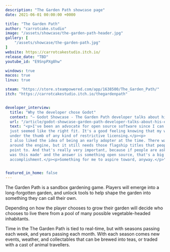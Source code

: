 ```yaml
---
description: "The Garden Path showcase page"
date: 2021-06-01 00:00:00 +0000

title: "The Garden Path"
author: "carrotcake.studio"
image: "/assets/showcase/the-garden-path-header.jpg"
gallery: [
	"/assets/showcase/the-garden-path.jpg"
]
website: https://carrotcakestudio.itch.io/
release_date: "TBD"
youtube_id: "E9SnpPXg8hw"

windows: true
macos: true
linux: true

steam: "https://store.steampowered.com/app/1638500/The_Garden_Path/"
itch: "https://carrotcakestudio.itch.io/thegardenpath"


developer_interview:
  title: "Why the developer chose Godot"
  context: "— Godot Showcase - The Garden Path developer talks about his experience"
  url: "/article/godot-showcase-garden-path-developer-talks-about-his-experience"
  text: "<p>I've been an advocate for open source software since I can remember, so Godot
  just seemed like the right fit. It's a good feeling knowing that my work isn't
  under the thumb of any kind of restrictive licensing.</p><p>
  I also liked the idea of being an early adopter at the time. There was buzz
  around the engine, but it still needs those flagship titles that people can
  point to. And that's really very important, because if people are asking 'how
  was this made' and the answer is something open source, that's a big
  accomplishment.</p><p>Something for me to aspire toward, anyway.</p>"


featured_in_home: false
---
```


The Garden Path is a sandbox gardening game. Players will emerge into a
  long-forgotten garden, and unlock tools to help shape the garden into
  something they can call their own.

Depending on how the player chooses to grow their garden will decide who
  chooses to live there from a pool of many possible vegetable-headed
  inhabitants.

Time in the The Garden Path is tied to real-time, but with seasons passing
  each week, and years passing each month. With each season comes new events,
  weather, and collectables that can be brewed into teas, or traded with a cast
  of animal travellers.
